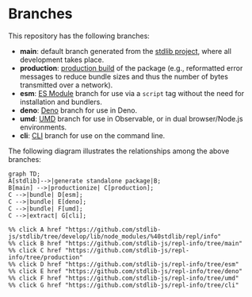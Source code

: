 <!--

@license Apache-2.0

Copyright (c) 2023 The Stdlib Authors.

Licensed under the Apache License, Version 2.0 (the "License");
you may not use this file except in compliance with the License.
You may obtain a copy of the License at

    http://www.apache.org/licenses/LICENSE-2.0

Unless required by applicable law or agreed to in writing, software
distributed under the License is distributed on an "AS IS" BASIS,
WITHOUT WARRANTIES OR CONDITIONS OF ANY KIND, either express or implied.
See the License for the specific language governing permissions and
limitations under the License.

-->

# Branches

This repository has the following branches:

-   **main**: default branch generated from the [stdlib project][stdlib-url], where all development takes place.
-   **production**: [production build][production-url] of the package (e.g., reformatted error messages to reduce bundle sizes and thus the number of bytes transmitted over a network).
-   **esm**: [ES Module][esm-url] branch for use via a `script` tag without the need for installation and bundlers.
-   **deno**: [Deno][deno-url] branch for use in Deno.
-   **umd**: [UMD][umd-url] branch for use in Observable, or in dual browser/Node.js environments.
-   **cli**: [CLI][cli-url] branch for use on the command line.

The following diagram illustrates the relationships among the above branches:

```mermaid
graph TD;
A[stdlib]-->|generate standalone package|B;
B[main] -->|productionize| C[production];
C -->|bundle| D[esm];
C -->|bundle| E[deno];
C -->|bundle| F[umd];
C -->|extract| G[cli];

%% click A href "https://github.com/stdlib-js/stdlib/tree/develop/lib/node_modules/%40stdlib/repl/info"
%% click B href "https://github.com/stdlib-js/repl-info/tree/main"
%% click C href "https://github.com/stdlib-js/repl-info/tree/production"
%% click D href "https://github.com/stdlib-js/repl-info/tree/esm"
%% click E href "https://github.com/stdlib-js/repl-info/tree/deno"
%% click F href "https://github.com/stdlib-js/repl-info/tree/umd"
%% click G href "https://github.com/stdlib-js/repl-info/tree/cli"
```

[stdlib-url]: https://github.com/stdlib-js/stdlib/tree/develop/lib/node_modules/%40stdlib/repl/info
[production-url]: https://github.com/stdlib-js/repl-info/tree/production
[deno-url]: https://github.com/stdlib-js/repl-info/tree/deno
[umd-url]: https://github.com/stdlib-js/repl-info/tree/umd
[esm-url]: https://github.com/stdlib-js/repl-info/tree/esm
[cli-url]: https://github.com/stdlib-js/repl-info/tree/cli